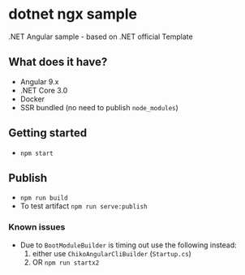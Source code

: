 # dotnet ngx sample

.NET Angular sample - based on .NET official Template

## What does it have?
 - Angular 9.x
 - .NET Core 3.0
 - Docker
 - SSR bundled (no need to publish `node_modules`)

## Getting started

- `npm start`

## Publish

- `npm run build`
- To test artifact `npm run serve:publish`

### Known issues

- Due to `BootModuleBuilder` is timing out use the following instead:
  1. either use `ChikoAngularCliBuilder` (`Startup.cs`)
  2. OR `npm run startx2`